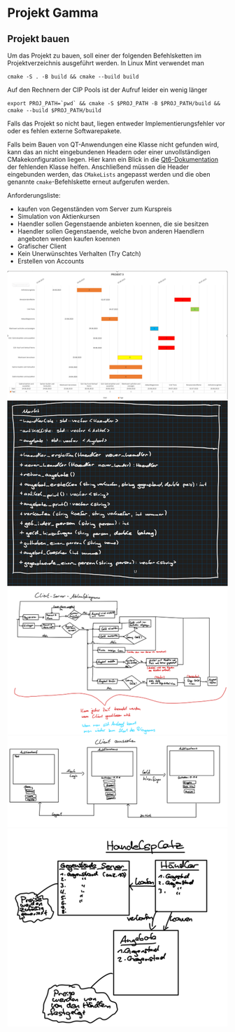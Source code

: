 # Projekt Gamma

## Projekt bauen
Um das Projekt zu bauen, soll einer der folgenden Befehlsketten im Projektverzeichnis ausgeführt werden.
In Linux Mint verwendet man
```
cmake -S . -B build && cmake --build build
```
Auf den Rechnern der CIP Pools ist der Aufruf leider ein wenig länger
```
export PROJ_PATH=`pwd` && cmake -S $PROJ_PATH -B $PROJ_PATH/build && cmake --build $PROJ_PATH/build
```
Falls das Projekt so nicht baut, liegen entweder Implementierungsfehler vor oder es fehlen externe Softwarepakete.

Falls beim Bauen von QT-Anwendungen eine Klasse nicht gefunden wird, kann das an nicht eingebundenen Headern oder einer unvollständigen CMakekonfiguration liegen.
Hier kann ein Blick in die [Qt6-Dokumentation](https://doc.qt.io/) der fehlenden Klasse helfen.
Anschließend müssen die Header eingebunden werden, das `CMakeLists` angepasst werden und die oben genannte `cmake`-Befehlskette erneut aufgerufen werden.

Anforderungsliste:
- kaufen von Gegenständen vom Server zum Kurspreis
- Simulation von Aktienkursen
- Haendler sollen Gegenstaende anbieten koennen, die sie besitzen
- Haendler sollen Gegenstaende, welche bvon anderen Haendlern angeboten werden kaufen koennen
- Grafischer Client
- Kein Unerwünschtes Verhalten (Try Catch)
- Erstellen von Accounts


![Gantt_Chart](/bilder_projekt_3/ganttchart_projekt_3.png)
![Markt](/bilder_projekt_3/markt.png)
![server_client_ablauf](/bilder_projekt_3/image3.png)
![client](/bilder_projekt_3/image1.png)
![funktion](/bilder_projekt_3/image.png)